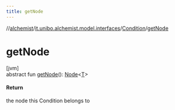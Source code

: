 ```yaml
---
title: getNode
---
```

//[alchemist](../../../index.html)/[it.unibo.alchemist.model.interfaces](../index.html)/[Condition](index.html)/[getNode](get-node.html)



# getNode



[jvm]\
abstract fun [getNode](get-node.html)(): [Node](../-node/index.html)<[T](../-node/index.html)>



#### Return



the node this Condition belongs to




